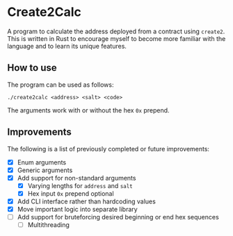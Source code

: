# Create2Calc

A program to calculate the address deployed from a contract using `create2`. This is written in Rust to encourage myself to become more familiar with the language and to learn its unique features. 

## How to use

The program can be used as follows:

```
./create2calc <address> <salt> <code>
```

The arguments work with or without the hex `0x` prepend.

## Improvements

The following is a list of previously completed or future improvements:

- [X] Enum arguments
- [X] Generic arguments
- [X] Add support for non-standard arguments
  - [X] Varying lengths for `address` and `salt`
  - [X] Hex input `0x` prepend optional
- [X] Add CLI interface rather than hardcoding values
- [X] Move important logic into separate library
- [ ] Add support for bruteforcing desired beginning or end hex sequences
  - [ ] Multithreading
